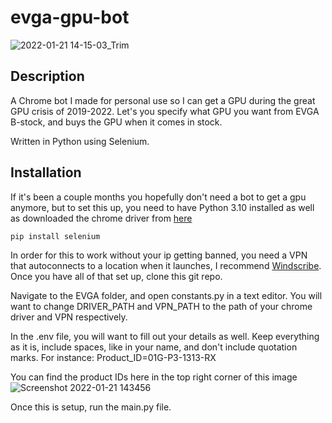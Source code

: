 # evga-gpu-bot
![2022-01-21 14-15-03_Trim](https://user-images.githubusercontent.com/42254833/150587298-8335bf0a-c7fa-4e5d-87ed-66fa3565c361.gif)

## Description
A Chrome bot I made for personal use so I can get a GPU during the great GPU crisis of 2019-2022. Let's you specify what GPU you want from EVGA B-stock, and buys the GPU when it comes in stock.

Written in Python using Selenium.

## Installation
If it's been a couple months you hopefully don't need a bot to get a gpu anymore, but to set this up, you need to have Python 3.10 installed as well as downloaded the chrome driver from [here](https://chromedriver.storage.googleapis.com/index.html)

```bash
pip install selenium
```

In order for this to work without your ip getting banned, you need a VPN that autoconnects to a location when it launches, I recommend [Windscribe](https://windscribe.com/). Once you have all of that set up, clone this git repo.

Navigate to the EVGA folder, and open constants.py in a text editor. You will want to change DRIVER_PATH and VPN_PATH to the path of your chrome driver and VPN respectively. 

In the .env file, you will want to fill out your details as well. Keep everything as it is, include spaces, like in your name, and don't include quotation marks. For instance:
Product_ID=01G-P3-1313-RX

You can find the product IDs here in the top right corner of this image
![Screenshot 2022-01-21 143456](https://user-images.githubusercontent.com/42254833/150589369-371fa341-d2c3-4db9-b43c-859da9c29b44.png)

Once this is setup, run the main.py file. 
